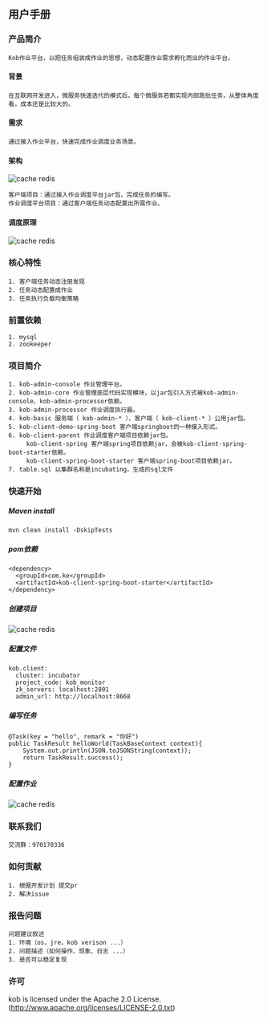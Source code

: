 ## 用户手册 

### 产品简介 
```
Kob作业平台，以把任务组装成作业的思想，动态配置作业需求孵化而出的作业平台。
```
#### 背景 
```
在互联网开发进入，微服务快速迭代的模式后，每个微服务若都实现内部跑批任务，从整体角度看，成本还是比较大的。
```

#### 需求 
```
通过接入作业平台，快速完成作业调度业务场景。
```

#### 架构 
![cache redis](https://raw.githubusercontent.com/zhaoyuguang/test/master/fm.png)
```
客户端项目：通过接入作业调度平台jar包，完成任务的编写。
作业调度平台项目：通过客户端任务动态配置出所需作业。
```

#### 调度原理
![cache redis](https://raw.githubusercontent.com/zhaoyuguang/test/master/liuchengtu.png)

### 核心特性 
```
1. 客户端任务动态注册发现
2. 任务动态配置成作业
3. 任务执行负载均衡策略
```
### 前置依赖 
```
1. mysql
2. zookeeper
```
### 项目简介 
```
1. kob-admin-console 作业管理平台。
2. kob-admin-core 作业管理底层代码实现模块，以jar包引入方式被kob-admin-console、kob-admin-processor依赖。
3. kob-admin-processor 作业调度执行器。
4. kob-basic 服务端（ kob-admin-* ）、客户端（ kob-client-* ）公用jar包。
5. kob-client-demo-spring-boot 客户端springboot的一种接入形式。
6. kob-client-parent 作业调度客户端项目依赖jar包。
     kob-client-spring 客户端spring项目依赖jar，会被kob-client-spring-boot-starter依赖。
     kob-client-spring-boot-starter 客户端spring-boot项目依赖jar。
7. table.sql 以集群名称是incubating，生成的sql文件
```

### 快速开始 
##### Maven install 
```
mvn clean install -DskipTests
```
##### pom依赖 
```
<dependency>
  <groupId>com.ke</groupId>
  <artifactId>kob-client-spring-boot-starter</artifactId>
</dependency>
```
##### 创建项目 
![cache redis](https://raw.githubusercontent.com/zhaoyuguang/test/master/project_access.png)
##### 配置文件 
```
kob.client:
  cluster: incubator
  project_code: kob_monitor
  zk_servers: localhost:2801
  admin_url: http://localhost:8668
```
##### 编写任务 
```
@Task(key = "hello", remark = "你好")
public TaskResult helloWorld(TaskBaseContext context){
    System.out.println(JSON.toJSONString(context));
    return TaskResult.success();
}
```
##### 配置作业 
![cache redis](https://raw.githubusercontent.com/zhaoyuguang/test/master/job_init.png)


### 联系我们 
```
交流群：970170336
```
### 如何贡献 
```
1. 根据开发计划 提交pr
2. 解决issue
```
### 报告问题 
```
问题建议叙述
1. 环境（os，jre，kob verison ...）
2. 问题描述（如何操作、现象、日志 ...）
3. 是否可以稳定复现
```

### 许可 
kob is licensed under the Apache 2.0 License. (http://www.apache.org/licenses/LICENSE-2.0.txt)
